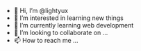 - 👋 Hi, I’m @lightyux
- 👀 I’m interested in learning new things
- 🌱 I’m currently learning web development
- 💞️ I’m looking to collaborate on ...
- 📫 How to reach me ...

<!---
lightyux/lightyux is a ✨ special ✨ repository because its `README.md` (this file) appears on your GitHub profile.
You can click the Preview link to take a look at your changes.
--->

